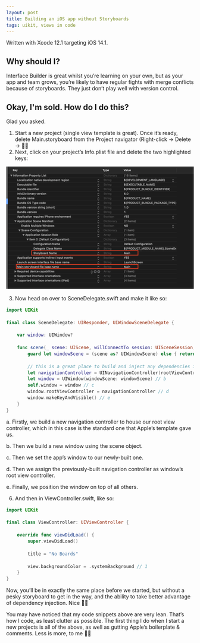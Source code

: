 ```yaml
---
layout: post
title: Building an iOS app without Storyboards
tags: uikit, views in code
---
```

Written with Xcode 12.1 targeting iOS 14.1.

## Why should I?
Interface Builder is great whilst you’re learning on your own, but as your app and team grows, you’re likely to have regular fights with merge conflicts because of storyboards. They just don’t play well with version control.

## Okay, I'm sold. How do I do this?
Glad you asked.

1. Start a new project (single view template is great). Once it’s ready, delete Main.storyboard from the Project navigator (Right-click -> Delete -> 👋🏼
2. Next, click on your project’s Info.plist file and delete the two highlighted keys:

![Xcode build settings](/assets/images/xcode-build-settings.png)

3. Now head on over to SceneDelegate.swift and make it like so:

```swift
import UIKit

final class SceneDelegate: UIResponder, UIWindowSceneDelegate {

    var window: UIWindow?

    func scene(_ scene: UIScene, willConnectTo session: UISceneSession, options connectionOptions: UIScene.ConnectionOptions) {
        guard let windowScene = (scene as? UIWindowScene) else { return }

        // this is a great place to build and inject any dependencies into your root view controller
        let navigationController = UINavigationController(rootViewController: ViewController()) // a
        let window = UIWindow(windowScene: windowScene) // b
        self.window = window // c
        window.rootViewController = navigationController // d
        window.makeKeyAndVisible() // e
    }
}
```

a. Firstly, we build a new navigation controller to house our root view controller, which in this case is the standard one that Apple’s template gave us.

b. Then we build a new window using the scene object.

c. Then we set the app’s window to our newly-built one.

d. Then we assign the previously-built navigation controller as window’s root view controller.

e. Finally, we position the window on top of all others.

6. And then in ViewController.swift, like so:

```swift
import UIKit

final class ViewController: UIViewController {

    override func viewDidLoad() {
        super.viewDidLoad()

        title = "No Boards"

        view.backgroundColor = .systemBackground // 1
    }
}
```

Now, you’ll be in exactly the same place before we started, but without a pesky storyboard to get in the way, and the ability to take better advantage of dependency injection. Nice 🙌🏼

You may have noticed that my code snippets above are very lean. That’s how I code, as least clutter as possible. The first thing I do when I start a new projects is all of the above, as well as gutting Apple’s boilerplate & comments. Less is more, to me 🤘🏼